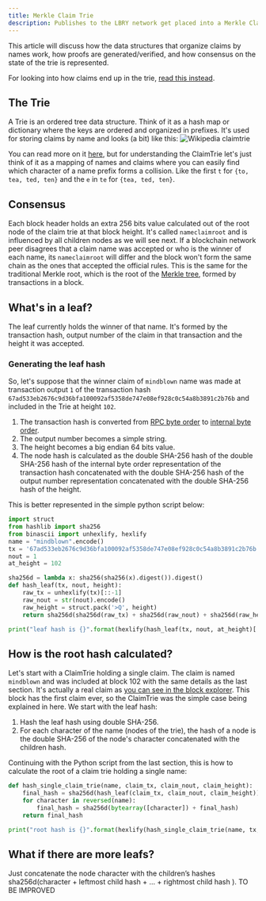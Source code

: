 ```yaml
---
title: Merkle Claim Trie
description: Publishes to the LBRY network get placed into a Merkle Claim Trie. Learn what that is and why trie is not a typo in this resource article.
---
```


This article will discuss how the data structures that organize claims by names work, how proofs are generated/verified, and how consensus on the state of the trie is represented.

For looking into how claims end up in the trie, [read this instead](/spec#claimtrie).

## The Trie


A Trie is an ordered tree data structure. Think of it as a hash map or dictionary where the keys are ordered and organized in prefixes. It's used for storing claims by name and looks (a bit) like this:
![Wikipedia claimtrie](https://upload.wikimedia.org/wikipedia/commons/thumb/b/be/Trie_example.svg/400px-Trie_example.svg.png)

You can read more on it [here](https://en.wikipedia.org/wiki/Trie), but for understanding the ClaimTrie let's just think of it as a mapping of names and claims where you can easily find which character of a name prefix forms a collision. Like the first `t` for `{to, tea, ted, ten}` and the `e` in `te` for `{tea, ted, ten}`.

## Consensus

Each block header holds an extra 256 bits value calculated out of the root node of the claim trie at that block height. It's called `nameclaimroot` and is influenced by all children nodes as we will see next. If a blockchain network peer disagrees that a claim name was accepted or who is the winner of each name, its `nameclaimroot` will differ and the block won't form the same chain as the ones that accepted the official rules. This is the same for the traditional Merkle root, which is the root of the [Merkle tree](https://bitcoin.org/en/glossary/merkle-tree), formed by transactions in a block.

## What's in a leaf?
The leaf currently holds the winner of that name. It's formed by the transaction hash, output number of the claim in that transaction and the height it was accepted.

### Generating the leaf hash
So, let's suppose that the winner claim of `mindblown` name was made at transaction output `1` of the transaction hash `67ad533eb2676c9d36bfa100092af5358de747e08ef928c0c54a8b3891c2b76b` and included in the Trie at height `102`.
1. The transaction hash is converted from [RPC byte order](https://bitcoin.org/en/glossary/rpc-byte-order) to [internal byte order](https://bitcoin.org/en/glossary/internal-byte-order).
2. The output number becomes a simple string.
3. The height becomes a big endian 64 bits value.
4. The node hash is calculated as the double SHA-256 hash of the double SHA-256 hash of the internal byte order representation of the transaction hash concatenated with the double SHA-256 hash of the output number representation concatenated with the double SHA-256 hash of the height.

This is better represented in the simple python script below:
```python
import struct
from hashlib import sha256
from binascii import unhexlify, hexlify
name = "mindblown".encode()
tx = '67ad533eb2676c9d36bfa100092af5358de747e08ef928c0c54a8b3891c2b76b'
nout = 1
at_height = 102

sha256d = lambda x: sha256(sha256(x).digest()).digest()
def hash_leaf(tx, nout, height):
    raw_tx = unhexlify(tx)[::-1]
    raw_nout = str(nout).encode()
    raw_height = struct.pack('>Q', height)
    return sha256d(sha256d(raw_tx) + sha256d(raw_nout) + sha256d(raw_height))

print("leaf hash is {}".format(hexlify(hash_leaf(tx, nout, at_height)[::-1])))
```

## How is the root hash calculated?

Let's start with a ClaimTrie holding a single claim.
The claim is named `mindblown` and was included at block 102 with the same details as the last section. It's actually a real claim as [you can see in the block explorer](https://explorer.lbry.com/blocks/102). This block has the first claim ever, so the ClaimTrie was the simple case being explained in here.
We start with the leaf hash:
1. Hash the leaf hash using double SHA-256.
2. For each character of the name (nodes of the trie), the hash of a node is the double SHA-256 of the node's character concatenated with the children hash.

Continuing with the Python script from the last section, this is how to calculate the root of a claim trie holding a single name:
```python
def hash_single_claim_trie(name, claim_tx, claim_nout, claim_height):
    final_hash = sha256d(hash_leaf(claim_tx, claim_nout, claim_height))
    for character in reversed(name):
        final_hash = sha256d(bytearray([character]) + final_hash)
    return final_hash

print("root hash is {}".format(hexlify(hash_single_claim_trie(name, tx, nout, at_height)[::-1])))
```

## What if there are more leafs?

Just concatenate the node character with the children’s hashes sha256d(character + leftmost child hash + ... + rightmost child hash ).
TO BE IMPROVED
